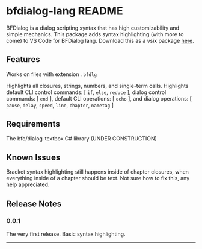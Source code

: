 # bfdialog-lang README

BFDialog is a dialog scripting syntax that has high customizability and simple mechanics. This package adds syntax highlighting (with more to come) to VS Code for BFDialog lang. Download this as a vsix package [here](https://drive.google.com/file/d/1Mkk9pLZybn1LTJkLIZsyz7TumMKD2hbz/view?usp=sharing).

## Features

Works on files with extension `.bfdlg`

Highlights all closures, strings, numbers, and single-term calls. Highlights default CLI control commands: [ `if`, `else`, `reduce` ], dialog control commands: [ `end` ], default CLI operations: [ `echo` ], and dialog operations: [ `pause`, `delay`, `speed`, `line`, `chapter`, `nametag` ]

## Requirements

The bfo/dialog-textbox C# library (UNDER CONSTRUCTION)

## Known Issues

Bracket syntax highlighting still happens inside of chapter closures, when everything inside of a chapter should be text. Not sure how to fix this, any help appreciated.

## Release Notes

### 0.0.1

The very first release. Basic syntax highlighting.

---
